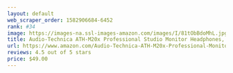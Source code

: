 ```yaml
---
layout: default 
﻿web_scraper_order: 1582906684-6452
rank: #34
image: https://images-na.ssl-images-amazon.com/images/I/81tObBdoMhL.jpg
title: Audio-Technica ATH-M20x Professional Studio Monitor Headphones, Black
url: https://www.amazon.com/Audio-Technica-ATH-M20x-Professional-Monitor-Headphones/dp/B00HVLUR18/ref=zg_mw_musical-instruments_34?_encoding=UTF8&psc=1&refRID=8WS11NK2AYWPF8KSMPEX
reviews: 4.5 out of 5 stars
price: $49.00 
---
```

